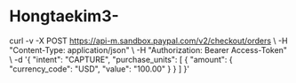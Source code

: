 # Hongtaekim3-
curl -v -X POST https://api-m.sandbox.paypal.com/v2/checkout/orders \ -H "Content-Type: application/json" \ -H "Authorization: Bearer Access-Token" \ -d '{   "intent": "CAPTURE",   "purchase_units": [     {       "amount": {         "currency_code": "USD",         "value": "100.00"       }     }   ] }'
